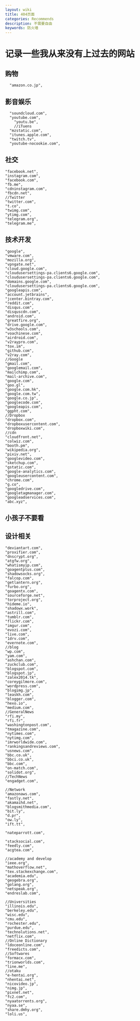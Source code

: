 ```yaml
---
layout: wiki
title: 404页面
categories: Recommends
description: 不需要自由
keywords: 防火墙
---
```



# 记录一些我从来没有上过去的网站

## 购物

```
  "amazon.co.jp",
```

## 影音娱乐

```
  "soundcloud.com",
  "youtube.com", 
	"youtu.be",
	//iTuens
  "mzstatic.com",
  "itunes.apple.com",
  "twitch.tv",
  "youtube-nocookie.com",
```

## 社交
	"facebook.net",
	"instagram.com",
	"facebook.com",
	"fb.me", 
	"cdninstagram.com",
	"fbcdn.net", 
	//Twitter
	"twitter.com",  
	"t.co", 
	"twimg.com",
	"ytimg.com",
	"telegram.org",
	"telegram.me",

## 技术开发
    "google",
    "vmware.com",
    "mozilla.org",
    "vpngate.net",
    "cloud.google.com",
    "cloudusersettings-pa.clients6.google.com",
    "cloudusersettings-pa.clients6.google.com",
    "domains.google.com",
    "cloudusersettings-pa.clients6.google.com",
    "googleapis.com",
    "account.jetbrains",
    "jcenter.bintray.com",
    "reddit.com",
    "disqus.com",
    "disquscdn.com",
    "android.com",
    "greatfire.org",
    "drive.google.com",
    "w3schools.com",
    "voachinese.com",
    "airdroid.com",
    "v2raypro.com",
    "tox.im",
    "github.com",
    "v2ray.com",
    //Google
    "gmail.com", 
    "googlemail.com",
    "mailchimp.com", 
    "mail-archive.com", 
    "google.com", 
    "goo.gl",
    "google.com.hk", 
    "google.com.tw", 
    "google.co.jp",
    "googlecode.com",
    "googleapis.com", 
    "ggpht.com",
    //Dropbox
    "dropbox.com",
    "dropboxusercontent.com",
    "dropboxwiki.com",
    //cdn
    "cloudfront.net",
    "colwiz.com",
    "booth.pm",
    "wikipedia.org",
    "pixiv.net",
    "googlevideo.com",
    "sketchup.com",
    "gstatic.com",
    "google-analytics.com",
    "googleusercontent.com",
    "chrome.com", 
    "g.co", 
    "googledrive.com", 
    "googletagmanager.com", 
    "googleadservices.com",
    "abc.xyz",
## 小孩子不要看


## 设计相关
	"deviantart.com",	
	"proxifier.com",
	"dnscrypt.org",
	"atgfw.org",
	"whatismyip.com",
	"goagentplus.com",
	"shadowsocks.org",
	"falcop.com",
	"getlantern.org",
	"furbo.org",
	"goagentx.com",
	"sourceforge.net",
	"torproject.org",
	"hideme.io",
	"shadowx.work",
	"astrill.com",
	"tumblr.com", 
	"flickr.com",
	"imgur.com",
	"evozi.com",
	"live.com",
	"1drv.com",
	"evernote.com",
	//blog
	"wp.com",
	"yam.com",
	"ashchan.com",
	"zuckclub.com",
	"blogspot.com",
	"blogspot.jp",
	"zalex2014.tk",
	"coreygilmore.com",
	"wordpress.com",
	"blogimg.jp",
	"leaskh.com",
	"blogger.com",
	"hexo.io",
	"medium.com",
	//GeneralNews
	"rfi.my",
	"rfi.fr",
	"washingtonpost.com",
	"tmagazine.com",
	"nytimes.com",
	"nytimg.com",
	"imrworldwide.com",
	"rankingsandreviews.com",
	"usnews.com",
	"bbc.co.uk",
	"bbci.co.uk",
	"bbc.com",
	"on-match.com",
	"solidot.org",
	//TechNews
	"engadget.com", 
	
	//Network
	"amazonaws.com",
	"fastly.net",
	"akamaihd.net", 
	"blogsmithmedia.com", 
	"bit.ly",
	"d.pr",
	"ow.ly",
	"ift.tt",
	
	"nateparrott.com",
	
	"stacksocial.com",
	"feedly.com",
	"acgtea.com",
	
	//academy and develop
	"ieee.org",
	"mathoverflow.net",
	"tex.stackexchange.com",
	"academia.edu",
	"geogebra.org",
	"golang.org",
	"netspeak.org",
	"endreslab.com",
	
	//Universities
	"illinois.edu",
	"berkeley.edu",
	"wisc.edu",
	"cmu.edu",
	"rochester.edu",
	"purdue.edu",
	"technolutions.net",
	"netflix.com",
	//Online Dictionary
	"ldoceonline.com",
	"freedicts.com",
	//Softwares
	"formacx.com",
	"trionworlds.com",
	"line.me",
	//otaku
	"e-hentai.org",
	"nhentai.net",
	"nicovideo.jp",
	"nimg.jp",
	"pixnet.net",
	"fc2.com",
	"nyaatorrents.org",
	"nyaa.se",
	"share.dmhy.org",
	"loli.us",
